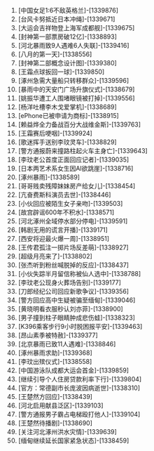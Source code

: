 
1. [中国女足1:6不敌英格兰]-[1339876]
1. [台风卡努抵近日本冲绳]-[1339671]
1. [大运会吉祥物登上海军成都舰]-[1339675]
1. [封神第一部票房破12亿]-[1338893]
1. [河北暴雨致9人遇难6人失联]-[1339416]
1. [八月的第一天]-[1338556]
1. [封神第二部概念设计图]-[1339380]
1. [王霜点球扳回一球]-[1339850]
1. [涿州急需大量船只转移群众]-[1339596]
1. [暴雨中的天安门广场升旗仪式]-[1338679]
1. [姚振华遭工人围堵眼镜被打掉]-[1339556]
1. [杨洋吐槽李木戈爱掌机]-[1338689]
1. [ePhone已被申请为商标]-[1338915]
1. [赖益烨全力备战百分大战维金斯]-[1339763]
1. [王霜赛后哽咽]-[1339924]
1. [歌迷挥手送别李玟灵车]-[1338829]
1. [警方通报蔚来撞路柱起火车主身亡]-[1339643]
1. [​​​李玟老公首度正面回应记者]-[1339035]
1. [日本两艺术系女生因AI欲跳崖]-[1338716]
1. [涿州暴雨]-[1338589]
1. [哥哥贱卖残障妹妹房产给女儿]-[1338454]
1. [亢奋费斯科演员去世]-[1338446]
1. [小伙回应被陌生女子亲吻]-[1339503]
1. [故宫辟谣600年不积水]-[1338571]
1. [河北涿州全域停水部分停电]-[1339591]
1. [韩剧无用的谎言开播]-[1339171]
1. [西安将迎最火爆一周]-[1338951]
1. [王传君孤注一掷片场反差萌]-[1338927]
1. [超级月亮来了]-[1338802]
1. [张杰听到粉丝喊脱掉的反应]-[1338437]
1. [小伙失踪半月留信称被仙人选中]-[1338788]
1. [李玟老公现身火葬场告别]-[1339177]
1. [刀郎经纪公司回应新歌争议]-[1339356]
1. [警方回应高中生疑被骗至缅甸]-[1339046]
1. [黄晓明看衣服秒认刘亦菲]-[1338900]
1. [男子撞到柱子眼睛肿成悲伤蛙]-[1338323]
1. [K396乘客步行9小时脱困报平安]-[1339463]
1. [昂山素季被特赦]-[1339377]
1. [北京暴雨已致11人遇难]-[1338846]
1. [涿州暴雨求助]-[1339368]
1. [李玟出殡仪式]-[1338558]
1. [中国游泳队成都大运会首金]-[1339859]
1. [继续引导个人住房贷款利率下行]-[1339804]
1. [官方：常德副市长庞波因病逝世]-[1338310]
1. [王楚然方回应]-[1338439]
1. [河北启用献县泛区]-[1339103]
1. [警方通报男子霸占电梯殴打他人]-[1339104]
1. [王楚然待播剧]-[1338690]
1. [关注河北涿州洪水灾情]-[1339639]
1. [缅甸继续延长国家紧急状态]-[1338459]